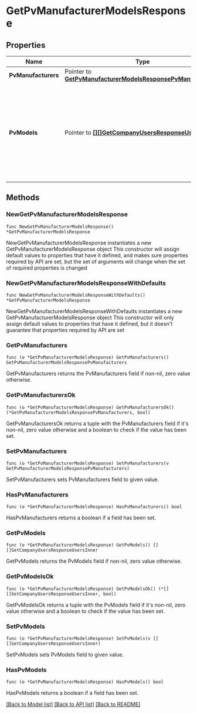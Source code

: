 # GetPvManufacturerModelsResponse

## Properties

Name | Type | Description | Notes
------------ | ------------- | ------------- | -------------
**PvManufacturers** | Pointer to [**GetPvManufacturerModelsResponsePvManufacturers**](GetPvManufacturerModelsResponsePvManufacturers.md) |  | [optional] 
**PvModels** | Pointer to [**[][]GetCompanyUsersResponseUsersInner**]([]GetCompanyUsersResponseUsersInner.md) | A list of PV models for this manufacturer. Each element in the list is an array including the model&#39;s primary key and name. The list may be empty. | [optional] 

## Methods

### NewGetPvManufacturerModelsResponse

`func NewGetPvManufacturerModelsResponse() *GetPvManufacturerModelsResponse`

NewGetPvManufacturerModelsResponse instantiates a new GetPvManufacturerModelsResponse object
This constructor will assign default values to properties that have it defined,
and makes sure properties required by API are set, but the set of arguments
will change when the set of required properties is changed

### NewGetPvManufacturerModelsResponseWithDefaults

`func NewGetPvManufacturerModelsResponseWithDefaults() *GetPvManufacturerModelsResponse`

NewGetPvManufacturerModelsResponseWithDefaults instantiates a new GetPvManufacturerModelsResponse object
This constructor will only assign default values to properties that have it defined,
but it doesn't guarantee that properties required by API are set

### GetPvManufacturers

`func (o *GetPvManufacturerModelsResponse) GetPvManufacturers() GetPvManufacturerModelsResponsePvManufacturers`

GetPvManufacturers returns the PvManufacturers field if non-nil, zero value otherwise.

### GetPvManufacturersOk

`func (o *GetPvManufacturerModelsResponse) GetPvManufacturersOk() (*GetPvManufacturerModelsResponsePvManufacturers, bool)`

GetPvManufacturersOk returns a tuple with the PvManufacturers field if it's non-nil, zero value otherwise
and a boolean to check if the value has been set.

### SetPvManufacturers

`func (o *GetPvManufacturerModelsResponse) SetPvManufacturers(v GetPvManufacturerModelsResponsePvManufacturers)`

SetPvManufacturers sets PvManufacturers field to given value.

### HasPvManufacturers

`func (o *GetPvManufacturerModelsResponse) HasPvManufacturers() bool`

HasPvManufacturers returns a boolean if a field has been set.

### GetPvModels

`func (o *GetPvManufacturerModelsResponse) GetPvModels() [][]GetCompanyUsersResponseUsersInner`

GetPvModels returns the PvModels field if non-nil, zero value otherwise.

### GetPvModelsOk

`func (o *GetPvManufacturerModelsResponse) GetPvModelsOk() (*[][]GetCompanyUsersResponseUsersInner, bool)`

GetPvModelsOk returns a tuple with the PvModels field if it's non-nil, zero value otherwise
and a boolean to check if the value has been set.

### SetPvModels

`func (o *GetPvManufacturerModelsResponse) SetPvModels(v [][]GetCompanyUsersResponseUsersInner)`

SetPvModels sets PvModels field to given value.

### HasPvModels

`func (o *GetPvManufacturerModelsResponse) HasPvModels() bool`

HasPvModels returns a boolean if a field has been set.


[[Back to Model list]](../README.md#documentation-for-models) [[Back to API list]](../README.md#documentation-for-api-endpoints) [[Back to README]](../README.md)



